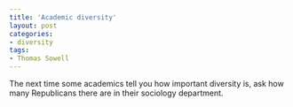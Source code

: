 ```yaml
---
title: 'Academic diversity'
layout: post
categories:
- diversity
tags:
- Thomas Sowell
---
```


The next time some academics tell you how important diversity is, ask how many Republicans there are in their sociology department.